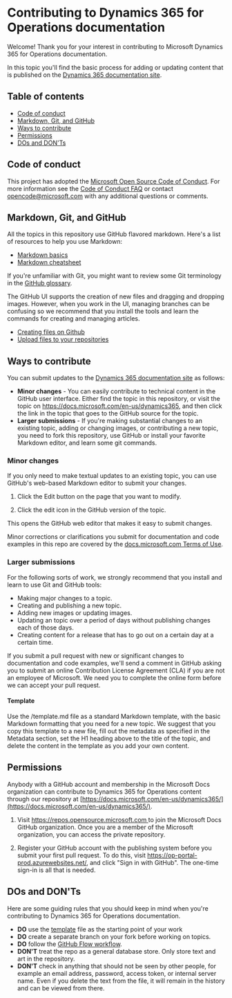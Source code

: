 # Contributing to Dynamics 365 for Operations documentation
Welcome! Thank you for your interest in contributing to Microsoft Dynamics 365 for Operations documentation.

In this topic you'll find the basic process for adding or updating content that is published on the [Dynamics 365 documentation site](https://docs.microsoft.com/en-us/dynamics365/). 

## Table of contents 

* [Code of conduct](#code-of-conduct)
* [Markdown, Git, and GitHub](#markdown-git-and-github)
* [Ways to contribute](#ways-to-contribute)
* [Permissions](#permissions)
* [DOs and DON'Ts](#dos-and-donts)

## Code of conduct
This project has adopted the [Microsoft Open Source Code of Conduct](https://opensource.microsoft.com/codeofconduct/). For more information see the [Code of Conduct FAQ](https://opensource.microsoft.com/codeofconduct/faq/) or contact [opencode@microsoft.com](mailto:opencode@microsoft.com) with any additional questions or comments.

## Markdown, Git, and GitHub
All the topics in this repository use GitHub flavored markdown. Here's a list of resources to help you use Markdown:

* [Markdown basics](https://help.github.com/articles/markdown-basics/)
* [Markdown cheatsheet](https://github.com/adam-p/markdown-here/wiki/Markdown-Cheatsheet)

If you're unfamiliar with Git, you might want to review some Git terminology in the [GitHub glossary](https://help.github.com/articles/github-glossary).

The GitHub UI supports the creation of new files and dragging and dropping images. However, when you work in the UI, managing branches can be confusing so we recommend that you install the tools and learn the commands for creating and managing articles. 

* [Creating files on Github](https://github.com/blog/1327-creating-files-on-github)
* [Upload files to your repositories](https://github.com/blog/2105-upload-files-to-your-repositories)

## Ways to contribute
You can submit updates to the [Dynamics 365 documentation site](https://docs.microsoft.com/en-us/dynamics365/) as follows:

* **Minor changes** - You can easily contribute to technical content in the GitHub user interface. Either find the topic in this repository, or visit the topic on https://docs.microsoft.com/en-us/dynamics365, and then click the link in the topic that goes to the GitHub source for the topic.
* **Larger submissions** - If you're making substantial changes to an existing topic, adding or changing images, or contributing a new topic, you need to fork this repository, use GitHub or install your favorite Markdown editor, and learn some git commands.

### Minor changes
If you only need to make textual updates to an existing topic, you can use GitHub's web-based Markdown editor to submit your changes. 

1. Click the Edit button on the page that you want to modify.

2. Click the edit icon in the GitHub version of the topic.

 This opens the GitHub web editor that makes it easy to submit changes.
 
Minor corrections or clarifications you submit for documentation and code examples in this repo are covered by the [docs.microsoft.com Terms of Use](https://docs.microsoft.com/legal/termsofuse).

### Larger submissions
For the following sorts of work, we strongly recommend that you install and learn to use Git and GitHub tools:

* Making major changes to a topic.
* Creating and publishing a new topic.
* Adding new images or updating images.
* Updating an topic over a period of days without publishing changes each of those days.
* Creating content for a release that has to go out on a certain day at a certain time.

If you submit a pull request with new or significant changes to documentation and code examples, we'll send a comment in GitHub asking you to submit an online Contribution License Agreement (CLA) if you are not an employee of Microsoft. We need you to complete the online form before we can accept your pull request.

#### Template 
Use the /template.md file as a standard Markdown template, with the basic Markdown formatting that you need for a new topic. We suggest that you copy this template to a new file, fill out the metadata as specified in the Metadata section, set the H1 heading above to the title of the topic, and delete the content in the template as you add your own content.

## Permissions
Anybody with a GitHub account and membership in the Microsoft Docs organization can contribute to Dynamics 365 for Operations content through our repository at [https://docs.microsoft.com/en-us/dynamics365/](https://docs.microsoft.com/en-us/dynamics365/). 

1. Visit [https://repos.opensource.microsoft.com ](https://repos.opensource.microsoft.com) to join the Microsoft Docs GitHub organization. Once you are a member of the Microsoft organization, you can access the private repository.

2. Register your GitHub account with the publishing system before you submit your first pull request. To do this, visit https://op-portal-prod.azurewebsites.net/, and click "Sign in with GitHub". The one-time sign-in is all that is needed. 

## DOs and DON'Ts

Here are some guiding rules that you should keep in mind when you're contributing to Dynamics 365 for Operations documentation.

- **DO** use the [template](./template.md) file as the starting point of your work
- **DO** create a separate branch on your fork before working on topics.
- **DO** follow the [GitHub Flow workflow](https://guides.github.com/introduction/flow/).    
- **DON'T** treat the repo as a general database store. Only store text and art in the repository. 
- **DON'T** check in anything that should not be seen by other people, for example an email address, password, access token, or internal server name. Even if you delete the text from the file, it will remain in the history and can be viewed from there. 


